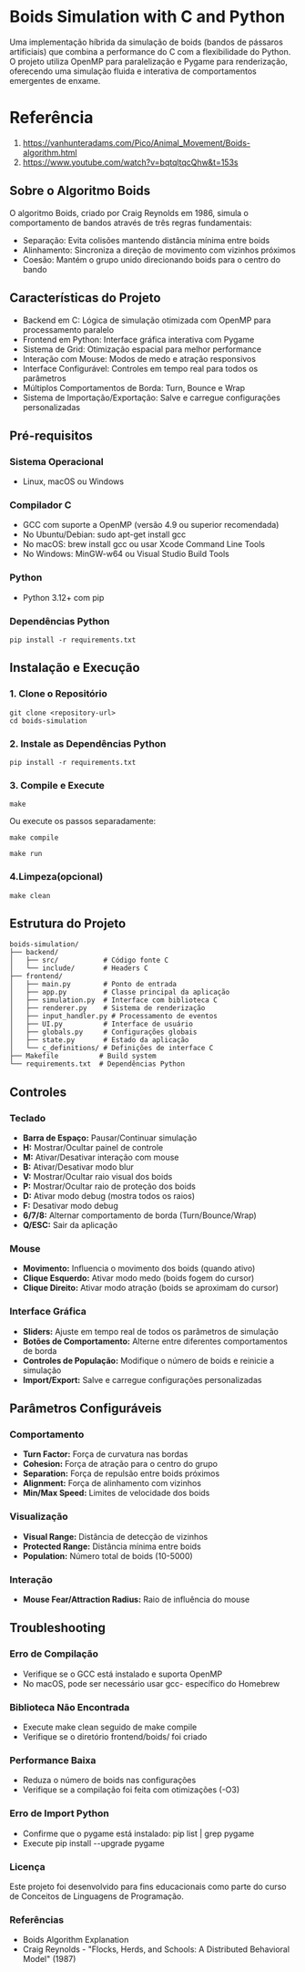 
# Boids Simulation with C and Python
Uma implementação híbrida da simulação de boids (bandos de pássaros artificiais) que combina a performance do C com a flexibilidade do Python. O projeto utiliza OpenMP para paralelização e Pygame para renderização, oferecendo uma simulação fluida e interativa de comportamentos emergentes de enxame.

# Referência

1. https://vanhunteradams.com/Pico/Animal_Movement/Boids-algorithm.html
2. https://www.youtube.com/watch?v=bqtqltqcQhw&t=153s

##  Sobre o Algoritmo Boids
O algoritmo Boids, criado por Craig Reynolds em 1986, simula o comportamento de bandos através de três regras fundamentais:

- Separação: Evita colisões mantendo distância mínima entre boids
- Alinhamento: Sincroniza a direção de movimento com vizinhos próximos
- Coesão: Mantém o grupo unido direcionando boids para o centro do bando

## Características do Projeto

- Backend em C: Lógica de simulação otimizada com OpenMP para processamento paralelo
- Frontend em Python: Interface gráfica interativa com Pygame
- Sistema de Grid: Otimização espacial para melhor performance
- Interação com Mouse: Modos de medo e atração responsivos
- Interface Configurável: Controles em tempo real para todos os parâmetros
- Múltiplos Comportamentos de Borda: Turn, Bounce e Wrap
- Sistema de Importação/Exportação: Salve e carregue configurações personalizadas

## Pré-requisitos

### Sistema Operacional

- Linux, macOS ou Windows

### Compilador C

- GCC com suporte a OpenMP (versão 4.9 ou superior recomendada)
- No Ubuntu/Debian: sudo apt-get install gcc
- No macOS: brew install gcc ou usar Xcode Command Line Tools
- No Windows: MinGW-w64 ou Visual Studio Build Tools

### Python

- Python 3.12+ com pip

### Dependências Python

```
pip install -r requirements.txt
```

## Instalação e Execução

###  1. Clone o Repositório
```
git clone <repository-url> 
cd boids-simulation 
```

### 2. Instale as Dependências Python
```
pip install -r requirements.txt
```

### 3. Compile e Execute

```
make
```
Ou execute os passos separadamente:
```
make compile

make run
```

### 4.Limpeza(opcional)

```
make clean
```

## Estrutura do Projeto

```
boids-simulation/
├── backend/
│   ├── src/           # Código fonte C
│   └── include/       # Headers C
├── frontend/
│   ├── main.py        # Ponto de entrada
│   ├── app.py         # Classe principal da aplicação
│   ├── simulation.py  # Interface com biblioteca C
│   ├── renderer.py    # Sistema de renderização
│   ├── input_handler.py # Processamento de eventos
│   ├── UI.py          # Interface de usuário
│   ├── globals.py     # Configurações globais
│   ├── state.py       # Estado da aplicação
│   └── c_definitions/ # Definições de interface C
├── Makefile          # Build system
└── requirements.txt  # Dependências Python
```

## Controles

### Teclado

- **Barra de Espaço:** Pausar/Continuar simulação
- **H:** Mostrar/Ocultar painel de controle
- **M:** Ativar/Desativar interação com mouse
- **B:** Ativar/Desativar modo blur
- **V:** Mostrar/Ocultar raio visual dos boids
- **P:** Mostrar/Ocultar raio de proteção dos boids
- **D:** Ativar modo debug (mostra todos os raios)
- **F:** Desativar modo debug
- **6/7/8:** Alternar comportamento de borda (Turn/Bounce/Wrap)
- **Q/ESC:** Sair da aplicação

### Mouse

- **Movimento:** Influencia o movimento dos boids (quando ativo)
- **Clique Esquerdo:** Ativar modo medo (boids fogem do cursor)
- **Clique Direito:** Ativar modo atração (boids se aproximam do cursor)

### Interface Gráfica

- **Sliders:** Ajuste em tempo real de todos os parâmetros de simulação
- **Botões de Comportamento:** Alterne entre diferentes comportamentos de borda
- **Controles de População:** Modifique o número de boids e reinicie a simulação
- **Import/Export:** Salve e carregue configurações personalizadas

## Parâmetros Configuráveis

### Comportamento

- **Turn Factor:** Força de curvatura nas bordas
- **Cohesion:** Força de atração para o centro do grupo
- **Separation:** Força de repulsão entre boids próximos
- **Alignment:** Força de alinhamento com vizinhos
- **Min/Max Speed:** Limites de velocidade dos boids

### Visualização

- **Visual Range:** Distância de detecção de vizinhos
- **Protected Range:** Distância mínima entre boids
- **Population:** Número total de boids (10-5000)

### Interação

- **Mouse Fear/Attraction Radius:** Raio de influência do mouse

## Troubleshooting
### Erro de Compilação

- Verifique se o GCC está instalado e suporta OpenMP
- No macOS, pode ser necessário usar gcc-<version> específico do Homebrew

### Biblioteca Não Encontrada

 - Execute make clean seguido de make compile
- Verifique se o diretório frontend/boids/ foi criado

### Performance Baixa

- Reduza o número de boids nas configurações
- Verifique se a compilação foi feita com otimizações (-O3)

### Erro de Import Python

- Confirme que o pygame está instalado: pip list | grep pygame
- Execute pip install --upgrade pygame

### Licença
Este projeto foi desenvolvido para fins educacionais como parte do curso de Conceitos de Linguagens de Programação.

### Referências 

- Boids Algorithm Explanation
- Craig Reynolds - "Flocks, Herds, and Schools: A Distributed Behavioral Model" (1987)






